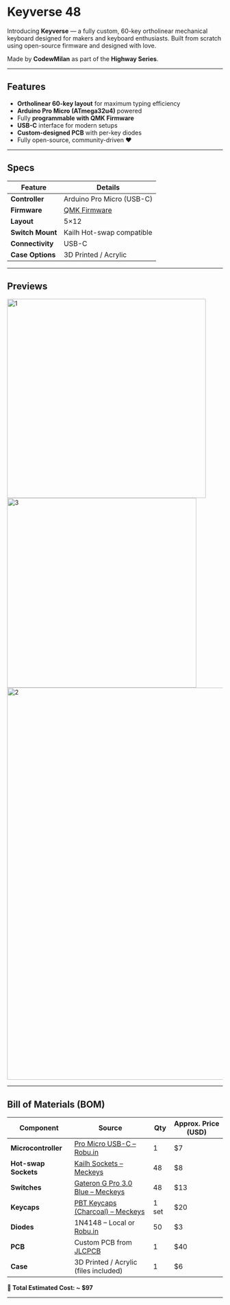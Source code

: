 # Keyverse 48

Introducing **Keyverse** — a fully custom, 60-key ortholinear mechanical keyboard designed for makers and keyboard enthusiasts. Built from scratch using open-source firmware and designed with love.

Made by **CodewMilan** as part of the **Highway Series**.

---

## Features
- **Ortholinear 60-key layout** for maximum typing efficiency
- **Arduino Pro Micro (ATmega32u4)** powered
- Fully **programmable with QMK Firmware**
- **USB-C** interface for modern setups
- **Custom-designed PCB** with per-key diodes
- Fully open-source, community-driven ❤️

---

## Specs
| **Feature**         | **Details**                           |
|---------------------|---------------------------------------|
| **Controller**      | Arduino Pro Micro (USB-C)             |
| **Firmware**        | [QMK Firmware](https://qmk.fm/)       |
| **Layout**          | 5×12                     |
| **Switch Mount**    | Kailh Hot-swap compatible             |
| **Connectivity**    | USB-C                                 |
| **Case Options**    | 3D Printed / Acrylic                  |

---

## Previews

<img width="464" alt="1" src="https://github.com/user-attachments/assets/1df22396-b4ed-46bc-b406-6cf087a1c173" />



<img width="442" alt="3" src="https://github.com/user-attachments/assets/f49fa608-0b1c-4036-9d8a-c033c62e5bd1" />




<img width="914" alt="2" src="https://github.com/user-attachments/assets/a5a5c782-c62a-41a7-9537-5bb47ddc8cb3" />

---

## Bill of Materials (BOM)

| Component            | Source                                                                                                                            | Qty  | Approx. Price (USD) |
|----------------------|-----------------------------------------------------------------------------------------------------------------------------------|------|----------------------|
| **Microcontroller**  | [Pro Micro USB-C – Robu.in](https://robu.in/product/pro-micro-type-c-microcontroller-development-board-for-arduino/?gad_source=1) | 1    | $7                   |
| **Hot-swap Sockets** | [Kailh Sockets – Meckeys](https://meckeys.com/shop/accessories/keyboard-accessories/key-switches/kailh-hot-swap-socket/)          | 48   | $8                   |
| **Switches**         | [Gateron G Pro 3.0 Blue – Meckeys](https://meckeys.com/shop/accessories/keyboard-accessories/key-switches/gateron-g-pro-3-0-switch/)| 48 | $13                  |
| **Keycaps**          | [PBT Keycaps (Charcoal) – Meckeys](https://meckeys.com/shop/accessories/keyboard-accessories/keycaps/)                            | 1 set| $20                  |
| **Diodes**           | 1N4148 – Local or [Robu.in](https://robu.in)                                                                                      | 50   | $3                   |
| **PCB**              | Custom PCB from [JLCPCB](https://jlcpcb.com)                                                                                       | 1    | $40                  |
| **Case**             | 3D Printed / Acrylic (files included)                                                                                             | 1    | $6                   |

**💸 Total Estimated Cost: ~ $97**

---
